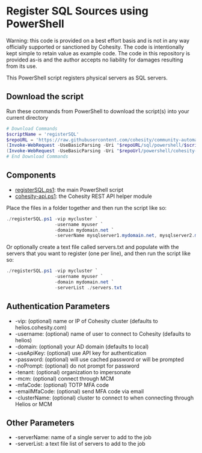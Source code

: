 # Register SQL Sources using PowerShell

Warning: this code is provided on a best effort basis and is not in any way officially supported or sanctioned by Cohesity. The code is intentionally kept simple to retain value as example code. The code in this repository is provided as-is and the author accepts no liability for damages resulting from its use.

This PowerShell script registers physical servers as SQL servers.

## Download the script

Run these commands from PowerShell to download the script(s) into your current directory

```powershell
# Download Commands
$scriptName = 'registerSQL'
$repoURL = 'https://raw.githubusercontent.com/cohesity/community-automation-samples/main'
(Invoke-WebRequest -UseBasicParsing -Uri "$repoURL/sql/powershell/$scriptName/$scriptName.ps1").content | Out-File "$scriptName.ps1"; (Get-Content "$scriptName.ps1") | Set-Content "$scriptName.ps1"
(Invoke-WebRequest -UseBasicParsing -Uri "$repoUrl/powershell/cohesity-api/cohesity-api.ps1").content | Out-File cohesity-api.ps1; (Get-Content cohesity-api.ps1) | Set-Content cohesity-api.ps1
# End Download Commands
```

## Components

* [registerSQL.ps1](https://raw.githubusercontent.com/cohesity/community-automation-samples/main/sql/powershell/registerSQL/registerSQL.ps1): the main PowerShell script
* [cohesity-api.ps1](https://raw.githubusercontent.com/cohesity/community-automation-samples/main/powershell/cohesity-api/cohesity-api.ps1): the Cohesity REST API helper module

Place the files in a folder together and then run the script like so:

```powershell
./registerSQL.ps1 -vip mycluster `
                  -username myuser `
                  -domain mydomain.net `
                  -serverName mysqlserver1.mydomain.net, mysqlserver2.mydomain.net 
```

Or optionally create a text file called servers.txt and populate with the servers that you want to register (one per line), and then run the script like so:

```powershell
./registerSQL.ps1 -vip mycluster `
                  -username myuser `
                  -domain mydomain.net `
                  -serverList ./servers.txt 
```

## Authentication Parameters

* -vip: (optional) name or IP of Cohesity cluster (defaults to helios.cohesity.com)
* -username: (optional) name of user to connect to Cohesity (defaults to helios)
* -domain: (optional) your AD domain (defaults to local)
* -useApiKey: (optional) use API key for authentication
* -password: (optional) will use cached password or will be prompted
* -noPrompt: (optional) do not prompt for password
* -tenant: (optional) organization to impersonate
* -mcm: (optional) connect through MCM
* -mfaCode: (optional) TOTP MFA code
* -emailMfaCode: (optional) send MFA code via email
* -clusterName: (optional) cluster to connect to when connecting through Helios or MCM

## Other Parameters

* -serverName: name of a single server to add to the job
* -serverList: a text file list of servers to add to the job
